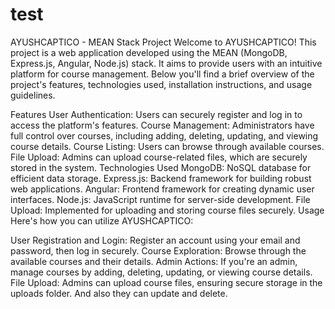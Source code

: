 # test
AYUSHCAPTICO - MEAN Stack Project
Welcome to AYUSHCAPTICO! This project is a web application developed using the MEAN (MongoDB, Express.js, Angular, Node.js) stack. It aims to provide users with an intuitive platform for course management. Below you'll find a brief overview of the project's features, technologies used, installation instructions, and usage guidelines.

Features
User Authentication: Users can securely register and log in to access the platform's features.
Course Management: Administrators have full control over courses, including adding, deleting, updating, and viewing course details.
Course Listing: Users can browse through available courses.
File Upload: Admins can upload course-related files, which are securely stored in the system.
Technologies Used
MongoDB: NoSQL database for efficient data storage.
Express.js: Backend framework for building robust web applications.
Angular: Frontend framework for creating dynamic user interfaces.
Node.js: JavaScript runtime for server-side development.
File Upload: Implemented for uploading and storing course files securely.
Usage
Here's how you can utilize AYUSHCAPTICO:

User Registration and Login: Register an account using your email and password, then log in securely.
Course Exploration: Browse through the available courses and their details.
Admin Actions: If you're an admin, manage courses by adding, deleting, updating, or viewing course details.
File Upload: Admins can upload course files, ensuring secure storage in the uploads folder.
And also they can update and delete.
